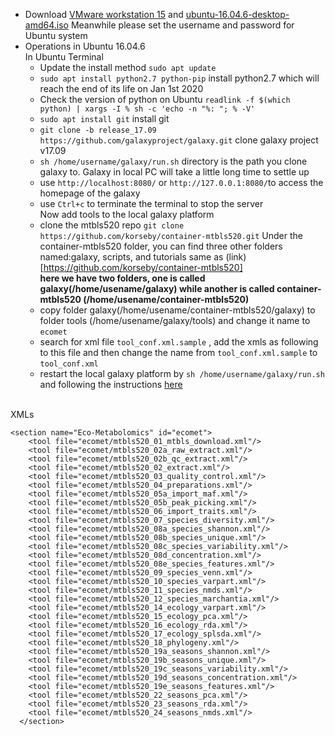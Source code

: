 * Download [VMware workstation 15](https://www.vmware.com/products/workstation-pro/workstation-pro-evaluation.html) and [
ubuntu-16.04.6-desktop-amd64.iso](
http://hr.releases.ubuntu.com/16.04.6/) Meanwhile please set the username and password for Ubuntu system
* Operations in Ubuntu 16.04.6<br>
In Ubuntu Terminal
    * Update the install method ```sudo apt update```
    * ```sudo apt install python2.7 python-pip```  install python2.7 which will reach the end of its life on Jan 1st 2020
    * Check the version of python on Ubuntu ```readlink -f $(which python) | xargs -I % sh -c 'echo -n "%: "; % -V'```
    * ```sudo apt install git``` install git
    * ```git clone -b release_17.09 https://github.com/galaxyproject/galaxy.git``` clone galaxy project v17.09
    * ```sh /home/username/galaxy/run.sh``` directory is the path you clone galaxy to. Galaxy in local PC will take a little long time to settle up
    * use ```http://localhost:8080/``` or ```http://127.0.0.1:8080/```to access the homepage of the galaxy
    * use ```Ctrl+c``` to terminate the terminal to stop the server<br>
Now add tools to the local galaxy platform
    * clone the mtbls520 repo ```git clone https://github.com/korseby/container-mtbls520.git``` Under the container-mtbls520 folder, you can find three other folders named:galaxy, scripts, and tutorials same as (link)[https://github.com/korseby/container-mtbls520]<br>
**here we have two folders, one is called galaxy(/home/usename/galaxy) while another is called container-mtbls520 (/home/usename/container-mtbls520)**
    * copy folder galaxy(/home/usename/container-mtbls520/galaxy) to folder tools (/home/usename/galaxy/tools) and change it name to ```ecomet```
    * search for xml file ```tool_conf.xml.sample``` , add the xmls as following to this file and then change the name from  ```tool_conf.xml.sample``` to  ```tool_conf.xml```
    * restart the local galaxy platform by ```sh /home/username/galaxy/run.sh``` and following the instructions [here](https://github.com/korseby/container-mtbls520/tree/master/tutorial) 
    
    
<br>XMLs
```
<section name="Eco-Metabolomics" id="ecomet">
    <tool file="ecomet/mtbls520_01_mtbls_download.xml"/>
    <tool file="ecomet/mtbls520_02a_raw_extract.xml"/>
    <tool file="ecomet/mtbls520_02b_qc_extract.xml"/>
    <tool file="ecomet/mtbls520_02_extract.xml"/>
    <tool file="ecomet/mtbls520_03_quality_control.xml"/>
    <tool file="ecomet/mtbls520_04_preparations.xml"/>
    <tool file="ecomet/mtbls520_05a_import_maf.xml"/>
    <tool file="ecomet/mtbls520_05b_peak_picking.xml"/>
    <tool file="ecomet/mtbls520_06_import_traits.xml"/>
    <tool file="ecomet/mtbls520_07_species_diversity.xml"/>
    <tool file="ecomet/mtbls520_08a_species_shannon.xml"/>
    <tool file="ecomet/mtbls520_08b_species_unique.xml"/>
    <tool file="ecomet/mtbls520_08c_species_variability.xml"/>
    <tool file="ecomet/mtbls520_08d_concentration.xml"/>
    <tool file="ecomet/mtbls520_08e_species_features.xml"/>
    <tool file="ecomet/mtbls520_09_species_venn.xml"/>
    <tool file="ecomet/mtbls520_10_species_varpart.xml"/>
    <tool file="ecomet/mtbls520_11_species_nmds.xml"/>
    <tool file="ecomet/mtbls520_12_species_marchantia.xml"/>
    <tool file="ecomet/mtbls520_14_ecology_varpart.xml"/>
    <tool file="ecomet/mtbls520_15_ecology_pca.xml"/>
    <tool file="ecomet/mtbls520_16_ecology_rda.xml"/>
    <tool file="ecomet/mtbls520_17_ecology_splsda.xml"/>
    <tool file="ecomet/mtbls520_18_phylogeny.xml"/>
    <tool file="ecomet/mtbls520_19a_seasons_shannon.xml"/>
    <tool file="ecomet/mtbls520_19b_seasons_unique.xml"/>
    <tool file="ecomet/mtbls520_19c_seasons_variability.xml"/>
    <tool file="ecomet/mtbls520_19d_seasons_concentration.xml"/>
    <tool file="ecomet/mtbls520_19e_seasons_features.xml"/>
    <tool file="ecomet/mtbls520_22_seasons_pca.xml"/>
    <tool file="ecomet/mtbls520_23_seasons_rda.xml"/>
    <tool file="ecomet/mtbls520_24_seasons_nmds.xml"/>
  </section>
```
